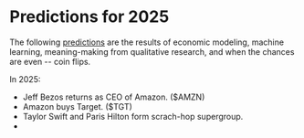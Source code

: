 # Predictions for 2025

The following [predictions](https://www.youtube.com/watch?v=lSPNQ82Sq4E) are the results of economic modeling, machine learning, meaning-making from qualitative research, and when the chances are even -- coin flips.

In 2025:
  
  * Jeff Bezos returns as CEO of Amazon. ($AMZN)
  * Amazon buys Target. ($TGT)
  * Taylor Swift and Paris Hilton form scrach-hop supergroup.
  * 
